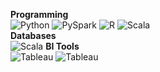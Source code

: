 <p>
  <b>Programming</b><br>
  <img alt="Python" src="https://img.shields.io/badge/-Python-417DAC?style=for-the-badge&logo=python&logoColor=white" />   
  <img alt="PySpark" src="https://img.shields.io/badge/-PySpark-E77214?style=for-the-badge&logo=apache&logoColor=white" />
  <img alt="R" src="https://img.shields.io/badge/-R_Programming-AAABB0?style=for-the-badge&logo=r&logoColor=white"/>
  <img alt="Scala" src="https://img.shields.io/badge/-Scala-FF311C?style=for-the-badge&logo=scala&logoColor=white" /><br>
  <b>Databases</b><br>
  <img alt="Scala" src="https://img.shields.io/badge/-SQL_Server-E1302A?style=for-the-badge&logo=microsoft-sql-server&logoColor=white" />
  <b>BI Tools</b><br>
  <img alt="Tableau" src="https://img.shields.io/badge/-Tableau-144881?style=for-the-badge&logo=tableau&logoColor=white" />
  <img alt="Tableau" src="https://img.shields.io/badge/PostgreSQL-4169E1?style=for-the-badge&logo=postgresql&logoColor=white" />
</p>


